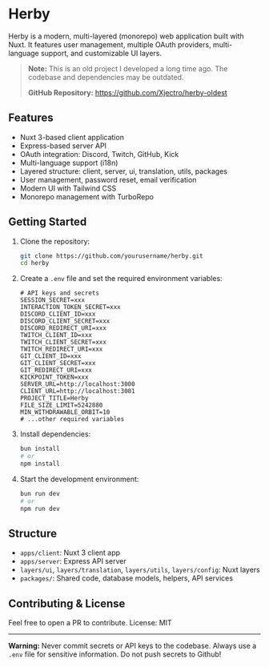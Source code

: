 # Herby

Herby is a modern, multi-layered (monorepo) web application built with Nuxt. It features user management, multiple OAuth providers, multi-language support, and customizable UI layers.

> **Note:** This is an old project I developed a long time ago. The codebase and dependencies may be outdated.
> 
> **GitHub Repository:** https://github.com/Xjectro/herby-oldest

## Features
- Nuxt 3-based client application
- Express-based server API
- OAuth integration: Discord, Twitch, GitHub, Kick
- Multi-language support (i18n)
- Layered structure: client, server, ui, translation, utils, packages
- User management, password reset, email verification
- Modern UI with Tailwind CSS
- Monorepo management with TurboRepo

## Getting Started
1. Clone the repository:
   ```sh
   git clone https://github.com/yourusername/herby.git
   cd herby
   ```
2. Create a `.env` file and set the required environment variables:
   ```env
   # API keys and secrets
   SESSION_SECRET=xxx
   INTERACTION_TOKEN_SECRET=xxx
   DISCORD_CLIENT_ID=xxx
   DISCORD_CLIENT_SECRET=xxx
   DISCORD_REDIRECT_URI=xxx
   TWITCH_CLIENT_ID=xxx
   TWITCH_CLIENT_SECRET=xxx
   TWITCH_REDIRECT_URI=xxx
   GIT_CLIENT_ID=xxx
   GIT_CLIENT_SECRET=xxx
   GIT_REDIRECT_URI=xxx
   KICKPOINT_TOKEN=xxx
   SERVER_URL=http://localhost:3000
   CLIENT_URL=http://localhost:3001
   PROJECT_TITLE=Herby
   FILE_SIZE_LIMIT=5242880
   MIN_WITHDRAWABLE_ORBIT=10
   # ...other required variables
   ```
3. Install dependencies:
   ```sh
   bun install
   # or
   npm install
   ```
4. Start the development environment:
   ```sh
   bun run dev
   # or
   npm run dev
   ```

## Structure
- `apps/client`: Nuxt 3 client app
- `apps/server`: Express API server
- `layers/ui`, `layers/translation`, `layers/utils`, `layers/config`: Nuxt layers
- `packages/`: Shared code, database models, helpers, API services

## Contributing & License
Feel free to open a PR to contribute. License: MIT

---

**Warning:** Never commit secrets or API keys to the codebase. Always use a `.env` file for sensitive information. Do not push secrets to Github!
